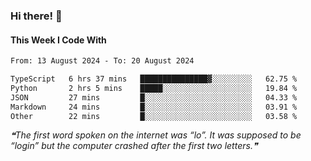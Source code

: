 ### Hi there! 👋

#### This Week I Code With
<!--START_SECTION:waka-->

```txt
From: 13 August 2024 - To: 20 August 2024

TypeScript   6 hrs 37 mins   ███████████████▓░░░░░░░░░   62.75 %
Python       2 hrs 5 mins    █████░░░░░░░░░░░░░░░░░░░░   19.84 %
JSON         27 mins         █░░░░░░░░░░░░░░░░░░░░░░░░   04.33 %
Markdown     24 mins         █░░░░░░░░░░░░░░░░░░░░░░░░   03.91 %
Other        22 mins         █░░░░░░░░░░░░░░░░░░░░░░░░   03.58 %
```

<!--END_SECTION:waka-->

<!--STARTS_HERE_QUOTE_README-->
<i>❝The first word spoken on the internet was “lo”. It was supposed to be “login” but the computer crashed after the first two letters.❞</i>
<!--ENDS_HERE_QUOTE_README-->
